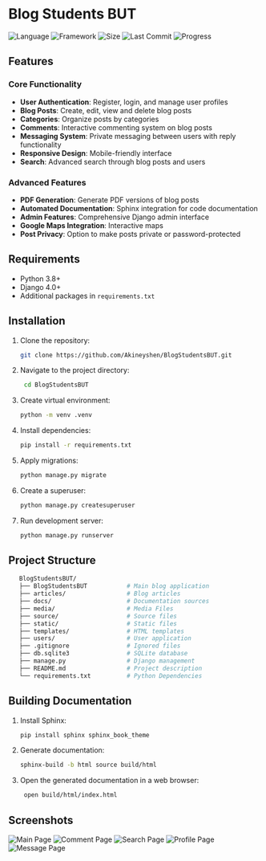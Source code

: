 # Blog Students BUT
![Language](https://img.shields.io/badge/Language-Python-brightgreen?style=for-the-badge&logo=Python&color=3776ab&labelColor=FCFCFC)
![Framework](https://img.shields.io/badge/Framework-Django-brightgreen?style=for-the-badge&logo=Django&logoColor=092E20&color=092E20&labelColor=FCFCFC)
![Size](https://img.shields.io/github/repo-size/Akineyshen/BlogStudentsBUT?label=Size&style=for-the-badge&color=3776ab&labelColor=FCFCFC)
![Last Commit](https://img.shields.io/github/last-commit/Akineyshen/BlogStudentsBUT?label=Last%20Commit&style=for-the-badge&color=3776ab&labelColor=FCFCFC)
![Progress](https://img.shields.io/badge/Progress-Completed-brightgreen?style=for-the-badge&color=2FBE7C&labelColor=FCFCFC)

## Features
### Core Functionality
- **User Authentication**: Register, login, and manage user profiles  
- **Blog Posts**: Create, edit, view and delete blog posts  
- **Categories**: Organize posts by categories  
- **Comments**: Interactive commenting system on blog posts
- **Messaging System**: Private messaging between users with reply functionality
- **Responsive Design**: Mobile-friendly interface  
- **Search**: Advanced search through blog posts and users

### Advanced Features
- **PDF Generation**: Generate PDF versions of blog posts
- **Automated Documentation**: Sphinx integration for code documentation
- **Admin Features**: Comprehensive Django admin interface
- **Google Maps Integration**: Interactive maps
- **Post Privacy**: Option to make posts private or password-protected

## Requirements
- Python 3.8+
- Django 4.0+
- Additional packages in `requirements.txt`

## Installation
1. Clone the repository:
   ```bash
   git clone https://github.com/Akineyshen/BlogStudentsBUT.git
   ```
2. Navigate to the project directory:
   ```bash
    cd BlogStudentsBUT
    ```
3. Create virtual environment:
    ```bash
    python -m venv .venv
    ```
4. Install dependencies:
    ```bash
    pip install -r requirements.txt
    ```
5. Apply migrations:
    ```bash
    python manage.py migrate
    ```
6. Create a superuser:
    ```bash
    python manage.py createsuperuser
    ```
7. Run development server:
   ```bash
   python manage.py runserver
   ```

## Project Structure
```bash
   BlogStudentsBUT/
   ├── BlogStudentsBUT           # Main blog application
   ├── articles/                 # Blog articles
   ├── docs/                     # Documentation sources
   ├── media/                    # Media Files
   ├── source/                   # Source files
   ├── static/                   # Static files
   ├── templates/                # HTML templates
   ├── users/                    # User application
   ├── .gitignore                # Ignored files
   ├── db.sqlite3                # SQLite database
   ├── manage.py                 # Django management
   ├── README.md                 # Project description
   └── requirements.txt          # Python Dependencies
```

## Building Documentation
1. Install Sphinx:
   ```bash
   pip install sphinx sphinx_book_theme
   ```
2. Generate documentation:
   ```bash
   sphinx-build -b html source build/html
   ```
3. Open the generated documentation in a web browser:
   ```bash
    open build/html/index.html
    ```
   
## Screenshots
<img src="https://i.imgur.com/xRK7392.png" alt="Main Page">

<img src="https://i.imgur.com/OpiHtar.png" alt="Comment Page">

<img src="https://i.imgur.com/mFaqv6v.png" alt="Search Page">

<img src="https://i.imgur.com/AW1eljd.png" alt="Profile Page">

<img src="https://i.imgur.com/H8YGRtp.png" alt="Message Page">

